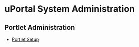 # uPortal System Administration

## Portlet Administration
* [Portlet Setup](portlet-admin/Portlet-setup.md)
